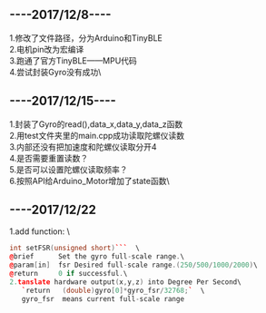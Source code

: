 ----2017/12/8----
-
1.修改了文件路径，分为Arduino和TinyBLE\
2.电机pin改为宏编译\
3.跑通了官方TinyBLE——MPU代码\
4.尝试封装Gyro没有成功\

----2017/12/15----
-
1.封装了Gyro的read(),data_x,data_y,data_z函数\
2.用test文件夹里的main.cpp成功读取陀螺仪读数\
3.内部还没有把加速度和陀螺仪读取分开4\
4.是否需要重置读数？\
5.是否可以设置陀螺仪读取频率？\
6.按照API给Arduino_Motor增加了state函数\

----2017/12/22
-
1.add function: \
 ```c++
 int setFSR(unsigned short)```  \
@brief      Set the gyro full-scale range.\
@param[in]  fsr Desired full-scale range.(250/500/1000/2000)\
@return     0 if successful.\
2.tanslate hardware output(x,y,z) into Degree Per Second\
    `return   (double)gyro[0]*gyro_fsr/32768;`  \
    gyro_fsr  means current full-scale range
